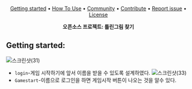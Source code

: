 <p align="center">
  <a href="#getting-started">Getting started</a> •
  <a href="#usage">How To Use</a> •
  <a href="#community">Community</a> •
  <a href="#contribute">Contribute</a> •
  <a href="#report-an-issue">Report issue</a> •
  <a href="#license">License</a>
</p>

<p align="center">
  <strong> 오픈소스 프로젝트: 틀린그림 찾기</a></strong>
</p>
  
## Getting started:
![스크린샷(31)](https://user-images.githubusercontent.com/114564687/205753037-b12c21d2-3d89-4fca-a66a-2bed94386857.png)
- `login`-게임 시작하기에 앞서 이름을 받을 수 있도록 설계하였다.
![스크린샷(33)](https://user-images.githubusercontent.com/114564687/205756063-3dd9fea5-5422-4bcd-8093-840fe4f16c0c.png)
- `Gamestart`-이름으로 로그인을 하면 게임시작 버튼이 나오는 것을 알수 있다.
